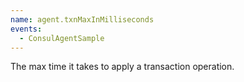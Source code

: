 ```yaml
---
name: agent.txnMaxInMilliseconds
events:
  - ConsulAgentSample
---
```


The max time it takes to apply a transaction operation.